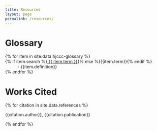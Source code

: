 ```yaml
---
title: Resources
layout: page
permalink: /resources/
---
```


# Glossary

<dl>
    {% for item in site.data.hjccc-glossary %}
    <dt>{% if item.search %}<a href="{{ '/resources/' | append: item.url | append: '.html' | relative_url }}">
    {{ item.term }}</a>{% else %}{{item.term}}{% endif %}</dt>
    <dd>- {{item.definition}}</dd>
    {% endfor %}
</dl>

# Works Cited

{% for citation in site.data.references %}
<p class="hangingindent">{{citation.author}}, {{citation.publication}}</p>
{% endfor %}
